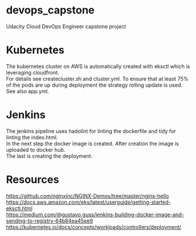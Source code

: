 # devops_capstone
Udacity Cloud DevOps Engineer capstone project

# Kubernetes
The kubernetes cluster on AWS is automatically created with eksctl which is leveraging cloudfront. <br />
For details see createcluster.sh and cluster.yml.
To ensure that at least 75% of the pods are up during deployment the strategy rolling update is used. <br />
See also app.yml.

# Jenkins
The jenkins pipeline uses hadolint for linting the dockerfile and tidy for linting the index.html. <br />
In the next step the docker image is created. After creation the image is uploaded to docker hub. <br />
The last is creating the deployment.

# Resources
https://github.com/nginxinc/NGINX-Demos/tree/master/nginx-hello <br />
https://docs.aws.amazon.com/eks/latest/userguide/getting-started-eksctl.html <br />
https://medium.com/@gustavo.guss/jenkins-building-docker-image-and-sending-to-registry-64b84ea45ee9 <br />
https://kubernetes.io/docs/concepts/workloads/controllers/deployment/


